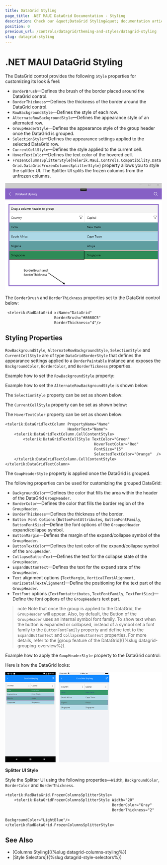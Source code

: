 ```yaml
---
title: DataGrid Styling
page_title: .NET MAUI DataGrid Documentation - Styling
description: Check our &quot;DataGrid Styling&quot; documentation article for Telerik DataGrid for .NET MAUI control.
position: 0
previous_url: /controls/datagrid/theming-and-styles/datagrid-styling
slug: datagrid-styling
---
```


# .NET MAUI DataGrid Styling

The DataGrid control provides the following `Style` properties for customizing its look & feel:

* `BorderBrush`&mdash;Defines the brush of the border placed around the DataGrid control.
* `BorderThickness`&mdash;Defines the thickness of the border around the DataGrid control.
* `RowBackgroundStyle`&mdash;Defines the style of each row.
* `AlternateRowBackgroundStyle`&mdash;Defines the appearance style of an alternated row.
* `GroupHeaderStyle`&mdash;Defines the appearance style of the group header once the DataGrid is grouped.
* `SelectionStyle`&mdash;Defines the appearance settings applied to the selected DataGrid row.
* `CurrentCellStyle`&mdash;Defines the style applied to the current cell.
* `HoverTextColor`&mdash;Defines the text color of the hovered cell.
* `FrozenColumnsSplitterStyle`(`Telerik.Maui.Controls.Compatibility.DataGrid.DataGridFrozenColumnsSplitterStyle`) property allows you to style the splitter UI. The Splitter UI splits the frozen columns from the unfrozen columns.

![DataGrid Styling](../images/datagrid-borderBrush.png)

The `BorderBrush` and `BorderThickness` properties set to the DataGrid control below:
```XAML
 <telerik:RadDataGrid x:Name="DataGrid" 
                      BorderBrush="#8660C5" 
                      BorderThickness="4"/>
```

## Styling Properties

`RowBackgroundStyle`, `AlternateRowBackgroundStyle`, `SelectionStyle` and `CurrentCellStyle` are of type `DataGridBorderStyle` that defines the appearance settings applied to a `BorderPaintable` instance and exposes the `BackgroundColor`, `BorderColor`, and `BorderTickness` properties.

Example how to set the `RowBackgroundStyle` property:

<snippet id='datagrid-styling-rowbackgroundstyle'/>

Example how to set the `AlternateRowBackgroundStyle` is shown below:

<snippet id='datagrid-styling-alternaterowbackgroundstyle'/>

The `SelectionStyle` property can be set as shown below:

<snippet id='datagrid-styling-selectionstyle'/>

The `CurrentCellStyle` property can be set as shown below:

<snippet id='datagrid-keyboard-navigation-style' />

The `HoverTextColor` property can be set as shown below:

```XAML
<telerik:DataGridTextColumn PropertyName="Name" 
                            HeaderText="Name">
    <telerik:DataGridTextColumn.CellContentStyle>
        <telerik:DataGridTextCellStyle TextColor="Green" 
                                        HoverTextColor="Red"
                                        FontSize="15" 
                                        SelectedTextColor="Orange"  />   
    </telerik:DataGridTextColumn.CellContentStyle>
</telerik:DataGridTextColumn>
```

The `GoupHeaderStyle` property is applied once the DataGrid is grouped.

The following properties can be used for customizing the grouped DataGrid:

* `BackgroundColor`&mdash;Defines the color that fills the area within the header of the DataGrid `GroupHeader`.
* `BorderColor`&mdash;Defines the color that fills the border region of the `GroupHeader`.
* `BorderThickness`&mdash;Defines the thickness of the border.
* `Button Font Options` (`ButtonFontAttributes`, `ButtonFontFamily`, `ButtonFontSize`)&mdash;Define the font options of the `GroupedHeader` expand/collapse symbol.
* `ButtonMargin`&mdash;Defines the margin of the expand/collapse symbol of the `GroupHeader`.
* `ButtonTextColor`&mdash;Defines the text color of the expand/collapse symbol of the `GroupHeader`.
* `CollapseButtonText`&mdash;Defines the text for the collapse state of the `GroupHeader`.
* `ExpandButtonText`&mdash;Defines the text for the expand state of the `GroupHeader`.
* `Text` alignment options (`TextMargin`, `VerticalTextAlignment`, `HorizontalTextAlignment`)&mdash;Define the positioning for the text part of the `GroupHeader`.
* `TextFont` options (`TextFontattributes`, `TextFontFamily`, `TextFontSize`)&mdash;Define the font options of the `GroupHeaders` text part.

>note Note that once the group is applied to the DataGrid, the `GroupHeader` will appear. Also, by default, the Button of the `GroupHeader` uses an internal symbol font family. To show text when the button is expanded or collapsed, instead of a symbol set a font family to the `ButtonFontFamily` property and define text to the `ExpandButtonText` and `CollapseButtonText` properties. For more details, refer to the [group feature of the DataGrid]({%slug datagrid-grouping-overview%}).

Example how to apply the `GoupHeaderStyle` property to the DataGrid control:

<snippet id='datagrid-styling-groupheaderstyle'/>

Here is how the DataGrid looks:

![DataGrid Styling](../images/datagrid-styling.png)

**Splitter UI Style**

Style the Splitter UI using the following properties&mdash;`Width`, `BackgroundColor`, `BorderColor` and `BorderThickness`.

```XAML
<telerik:RadDataGrid.FrozenColumnsSplitterStyle>
    <telerik:DataGridFrozenColumnsSplitterStyle Width="20"
                                                BorderColor="Gray"
                                                BorderThickness="2"
                                                BackgroundColor="LightBlue"/>
</telerik:RadDataGrid.FrozenColumnsSplitterStyle>
```

## See Also

- [Columns Styling]({%slug datagrid-columns-styling%})
- [Style Selectors]({%slug datagrid-style-selectors%})
